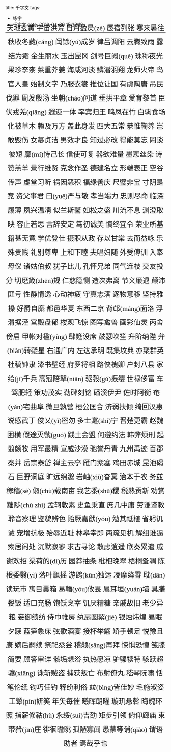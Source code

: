 title: 千字文
tags:
  - 练字
  - 千字文
date: 2019-04-30 15:32:12
---
<div style="text-align:center; font-size: 22px;line-height:2;font-family:'楷体';color: #111;margin-top: -50px;">
天地玄黄 宇宙洪荒 日月盈昃(zè) 辰宿列张
寒来暑往 秋收冬藏(cáng) 闰馀(yú)成岁 律吕调阳
云腾致雨 露结为霜 金生丽水 玉出昆冈
剑号巨阙(què) 珠称夜光 果珍李柰 菜重芥姜
海咸河淡 鳞潜羽翔 龙师火帝 鸟官人皇
始制文字 乃服衣裳 推位让国 有虞陶唐
吊民伐罪 周发殷汤 坐朝(cháo)问道 垂拱平章
爱育黎首 臣伏戎羌(qiāng) 遐迩一体 率宾归王
鸣凤在竹 白驹食场 化被草木 赖及万方
盖此身发 四大五常 恭惟鞠养 岂敢毁伤
女慕贞洁 男效才良 知过必改 得能莫忘
罔谈彼短 靡(mí)恃己长 信使可复 器欲难量
墨悲丝染 诗赞羔羊 景行维贤 克念作圣
德建名立 形端表正 空谷传声 虚堂习听
祸因恶积 福缘善庆 尺璧非宝 寸阴是竞
资父事君 曰(yuē)严与敬 孝当竭力 忠则尽命
临深履薄 夙兴温凊 似兰斯馨 如松之盛
川流不息 渊澄取映 容止若思 言辞安定
笃初诚美 慎终宜令 荣业所基 籍甚无竟
学优登仕 摄职从政 存以甘棠 去而益咏
乐殊贵贱 礼别尊卑 上和下睦 夫唱妇随
外受傅训 入奉母仪 诸姑伯叔 犹子比儿
孔怀兄弟 同气连枝 交友投分 切磨箴(zhēn)规
仁慈隐恻 造次弗离 节义廉退 颠沛匪亏
性静情逸 心动神疲 守真志满 逐物意移
坚持雅操 好爵自縻 都邑华夏 东西二京
背邙(máng)面洛 浮渭据泾 宫殿盘郁 楼观飞惊
图写禽兽 画彩仙灵 丙舍傍启 甲帐对楹(yíng)
肆筵设席 鼓瑟吹笙 升阶纳陛 弁(biàn)转疑星
右通广内 左达承明 既集坟典 亦聚群英
杜稿钟隶 漆书壁经 府罗将相 路侠槐卿
户封八县 家给(jǐ)千兵
高冠陪辇(niǎn) 驱毂(gǔ)振缨
世禄侈富 车驾肥轻 策功茂实 勒碑刻铭
磻溪伊尹 佐时阿衡 奄(yǎn)宅曲阜 微旦孰营
桓公匡合 济弱扶倾 绮回汉惠 说感武丁
俊乂(yì)密勿 多士寔(shí)宁 晋楚更霸 赵魏困横
假途灭虢(guó) 践土会盟 何遵约法 韩弊烦刑
起翦颇牧 用军最精 宣威沙漠 驰誉丹青
九州禹迹 百郡秦并 岳宗泰岱 禅主云亭
雁门紫塞 鸡田赤城 昆池碣石 巨野洞庭
旷远绵邈 岩岫(xiù)杳冥 治本于农 务兹稼穑(sè)
俶(chù)载南亩 我艺黍(shǔ)稷
税熟贡新 劝赏黜陟(chù zhì)
孟轲敦素 史鱼秉直 庶几中庸 劳谦谨敕
聆音察理 鉴貌辨色 贻厥嘉猷(yóu) 勉其祗植
省躬讥诫 宠增抗极 殆辱近耻 林皋幸即
两疏见机 解组谁逼 索居闲处 沉默寂寥
求古寻论 散虑逍遥 欣奏累遣 戚谢欢招
渠荷的(dì)历 园莽抽条 枇杷晚翠 梧桐蚤凋
陈根委翳(yì) 落叶飘摇 游鹍(kūn)独运 凌摩绛霄
耽(dān)读玩市 寓目囊箱
易輶(yóu)攸畏 属耳垣(yuán)墙
具膳餐饭 适口充肠 饱饫烹宰 饥厌糟糠
亲戚故旧 老少异粮 妾御绩纺 侍巾帷房
纨扇圆絜(jié) 银烛炜煌 昼眠夕寐 蓝笋象床
弦歌酒宴 接杯举觞 矫手顿足 悦豫且康
嫡后嗣续 祭祀烝尝 稽颡(sǎng)再拜 悚惧恐惶
笺牒简要 顾答审详 骸垢想浴 执热愿凉
驴骡犊特 骇跃超骧(xiāng) 诛斩贼盗 捕获叛亡
布射僚丸 嵇琴阮啸 恬笔伦纸 钧巧任钓
释纷利俗 竝(bìng)皆佳妙 毛施淑姿 工颦(pín)妍笑
年矢每催 曦晖朗曜 璇玑悬斡 晦魄环照
指薪修祜(hù) 永绥(suí)吉劭 矩步引领 俯仰廊庙
束带矜(jīn)庄 徘徊瞻眺 孤陋寡闻 愚蒙等诮(qiào)
谓语助者 焉哉乎也
</div>
